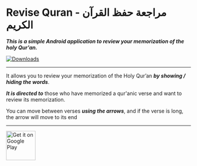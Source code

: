 

# Revise Quran - مراجعة حفظ القرآن الكريم

***_This is a simple Android application to review your memorization of the holy Qur'an._***

[![Downloads](https://PlayBadges.pavi2410.me/badge/downloads?id=com.raafat.revise)](https://play.google.com/store/apps/details?id=com.raafat.revise)

---
It allows you to review your memorization of the Holy Qur’an **_by showing / hiding the words_**.

**_It is directed to_** those who have memorized a qur'anic verse and want to review its memorization.

You can move between verses **_using the arrows_**, and if the verse is long, the arrow will move to its end

---
[<img src="https://play.google.com/intl/en_us/badges/static/images/badges/en_badge_web_generic.png"
      alt='Get it on Google Play'
      height="80">](https://play.google.com/store/apps/details?id=com.raafat.revise)
